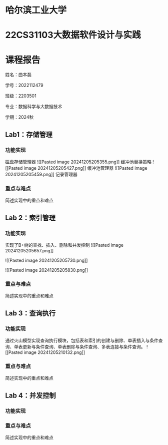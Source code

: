 



# 哈尔滨工业大学

# 22CS31103大数据软件设计与实践

# 课程报告

姓名：曲本磊

学号：2022112479

班级：2203501

专业：数据科学与大数据技术

学期：2024秋

## Lab1：存储管理

### 功能实现

磁盘存储管理器
![[Pasted image 20241205205355.png]]
缓冲池替换策略
![[Pasted image 20241205205427.png]]
缓冲池管理器
![[Pasted image 20241205205459.png]]
记录管理器

### 重点与难点

简述实现中的重点和难点

## Lab 2：索引管理

### 功能实现

实现了B+树的查找、插入、删除和并发控制
![[Pasted image 20241205205657.png]]

![[Pasted image 20241205205730.png]]

![[Pasted image 20241205205830.png]]

### 重点与难点

简述实现中的重点和难点

## Lab 3：查询执行

### 功能实现

通过火山模型实现查询执行模块，包括表和索引的创建与删除、单表插入与条件查询、单表更新与条件查询、单表删除与条件查询、多表连接与条件查询。
![[Pasted image 20241205210132.png]]
### 重点与难点

简述实现中的重点和难点

## Lab 4：并发控制

### 功能实现




### 重点与难点

简述实现中的重点和难点

